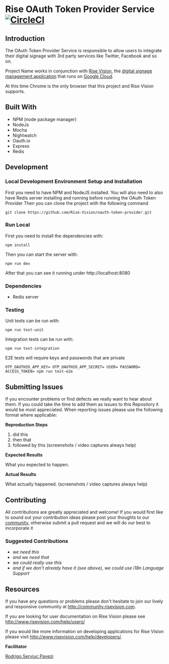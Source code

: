 # Rise OAuth Token Provider Service [![CircleCI](https://circleci.com/gh/Rise-Vision/oauth-token-provider/tree/master.svg?style=svg)](https://circleci.com/gh/Rise-Vision/oauth-token-provider/tree/master)

## Introduction

The OAuth Token Provider Service is responsible to allow users to integrate their digital signage with 3rd party services like Twitter, Facebook and so on.

Project Name works in conjunction with [Rise Vision](http://www.risevision.com), the [digital signage management application](http://apps.risevision.com/) that runs on [Google Cloud](https://cloud.google.com).

At this time Chrome is the only browser that this project and Rise Vision supports.

## Built With
- NPM (node package manager)
- NodeJs
- Mocha
- Nightwatch
- Oauth.io
- Express
- Redis

## Development

### Local Development Environment Setup and Installation

First you need to have NPM and NodeJS installed.
You will also need to also have Redis server installing and running before running the OAuth Token Provider
Then you can clone the project with the following command
```
git clone https://github.com/Rise-Vision/oauth-token-provider.git
```

### Run Local
First you need to install the dependencies with:
```
npm install
```

Then you can start the server with:
```
npm run dev
```

After that you can see it running under http://localhost:8080

### Dependencies
- Redis server

### Testing
Unit tests can be run with:
```
npm run test-unit
```

Integration tests can be run with:
```
npm run test-integration
```

E2E tests will require keys and passwords that are private
```
OTP_OAUTHIO_APP_KEY= OTP_OAUTHIO_APP_SECRET= USER= PASSWORD= ACCESS_TOKEN= npm run test-e2e
```

## Submitting Issues
If you encounter problems or find defects we really want to hear about them. If you could take the time to add them as issues to this Repository it would be most appreciated. When reporting issues please use the following format where applicable:

**Reproduction Steps**

1. did this
2. then that
3. followed by this (screenshots / video captures always help)

**Expected Results**

What you expected to happen.

**Actual Results**

What actually happened. (screenshots / video captures always help)

## Contributing
All contributions are greatly appreciated and welcome! If you would first like to sound out your contribution ideas please post your thoughts to our [community](http://community.risevision.com), otherwise submit a pull request and we will do our best to incorporate it

### Suggested Contributions
- *we need this*
- *and we need that*
- *we could really use this*
- *and if we don't already have it (see above), we could use i18n Language Support*

## Resources
If you have any questions or problems please don't hesitate to join our lively and responsive community at http://community.risevision.com.

If you are looking for user documentation on Rise Vision please see http://www.risevision.com/help/users/

If you would like more information on developing applications for Rise Vision please visit http://www.risevision.com/help/developers/.

**Facilitator**

[Rodrigo Serviuc Pavezi](https://github.com/rodrigopavezi "Rodrigo Pavezi")
